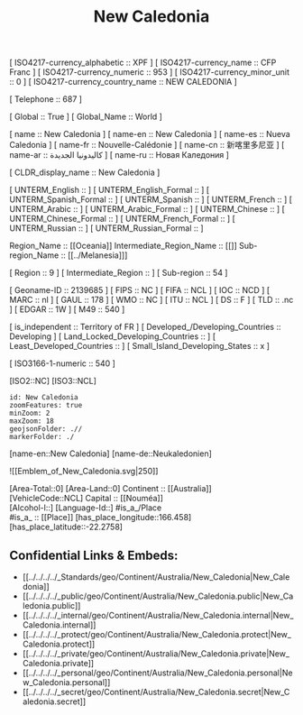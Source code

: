 ﻿---
location:
- -22.2758
- 166.458
type: Country
tags:
- geo/Country
SpocWebEntityId: 26978
isDeleted: false
confidential: public
license: CC BY-SA 4.0
isReadOnly: false
source: https://datahub.io/core/country-codes
cssclasses: Country
publish: true
title: New Caledonia
linkTitle: 
keywords: 
layout: 
draft: false
publishDate: 
expiryDate: 
aliases:
- NC
- NCL
- New Caledonia
- Nueva Caledonia
- Nouvelle-Calédonie
- كاليدونيا الجديدة
- 新喀里多尼亚
- Новая Каледония
- 
Languages:
- fr-NC
---


[	ISO4217-currency_alphabetic	 :: XPF ] 
[	ISO4217-currency_name	 :: CFP Franc ] 
[	ISO4217-currency_numeric	 :: 953 ] 
[	ISO4217-currency_minor_unit	 :: 0 ] 
[	ISO4217-currency_country_name	 :: NEW CALEDONIA ] 

[	Telephone	 :: 687 ] 

[	Global	 :: True ] 
[	Global_Name	 :: World ] 

[	name	 :: New Caledonia ] 
[	name-en	 :: New Caledonia ] 
[	name-es	 :: Nueva Caledonia ] 
[	name-fr	 :: Nouvelle-Calédonie ] 
[	name-cn	 :: 新喀里多尼亚 ] 
[	name-ar	 :: كاليدونيا الجديدة ] 
[	name-ru	 :: Новая Каледония ] 

[	CLDR_display_name	 :: New Caledonia ] 

[	UNTERM_English	 ::  ] 
[	UNTERM_English_Formal	 ::  ] 
[	UNTERM_Spanish_Formal	 ::  ] 
[	UNTERM_Spanish	 ::  ] 
[	UNTERM_French	 ::  ] 
[	UNTERM_Arabic	 ::  ] 
[	UNTERM_Arabic_Formal	 ::  ] 
[	UNTERM_Chinese	 ::  ] 
[	UNTERM_Chinese_Formal	 ::  ] 
[	UNTERM_French_Formal	 ::  ] 
[	UNTERM_Russian	 ::  ] 
[	UNTERM_Russian_Formal	 ::  ] 

Region_Name ::  [[Oceania]] 
Intermediate_Region_Name ::  [[]] 
Sub-region_Name :: [[../Melanesia]]] 

[	Region	 :: 9 ] 
[	Intermediate_Region	 ::  ] 
[	Sub-region	 :: 54 ] 

[	Geoname-ID	 :: 2139685 ] 
[	FIPS	 :: NC ] 
[	FIFA	 :: NCL ] 
[	IOC	 :: NCD ] 
[	MARC	 :: nl ] 
[	GAUL	 :: 178 ] 
[	WMO	 :: NC ] 
[	ITU	 :: NCL ] 
[	DS	 :: F ] 
[	TLD	 :: .nc ] 
[	EDGAR	 :: 1W ] 
[	M49	 :: 540 ] 

[	is_independent	 :: Territory of FR ] 
[	Developed_/Developing_Countries	 :: Developing ] 
[	Land_Locked_Developing_Countries	 ::  ] 
[	Least_Developed_Countries	 ::  ] 
[	Small_Island_Developing_States	 :: x ] 

[	ISO3166-1-numeric	 :: 540 ] 



[ISO2::NC] 
[ISO3::NCL] 
```leaflet
id: New Caledonia
zoomFeatures: true 
minZoom: 2 
maxZoom: 18
geojsonFolder: .//
markerFolder: ./
```

[name-en::New Caledonia] 
[name-de::Neukaledonien] 

![[Emblem_of_New_Caledonia.svg|250]] 

[Area-Total::0] 
[Area-Land::0] 
Continent :: [[Australia]]  
[VehicleCode::NCL] 
Capital :: [[Nouméa]]  
[Alcohol-l::] 
[Language-Id::] 
#is_a_/Place  
#is_a_ :: [[Place]] 
[has_place_longitude::166.458] 
[has_place_latitude::-22.2758] 



## Confidential Links & Embeds: 
- [[../../../../_Standards/geo/Continent/Australia/New_Caledonia|New_Caledonia]] 
- [[../../../../_public/geo/Continent/Australia/New_Caledonia.public|New_Caledonia.public]] 
- [[../../../../_internal/geo/Continent/Australia/New_Caledonia.internal|New_Caledonia.internal]] 
- [[../../../../_protect/geo/Continent/Australia/New_Caledonia.protect|New_Caledonia.protect]] 
- [[../../../../_private/geo/Continent/Australia/New_Caledonia.private|New_Caledonia.private]] 
- [[../../../../_personal/geo/Continent/Australia/New_Caledonia.personal|New_Caledonia.personal]] 
- [[../../../../_secret/geo/Continent/Australia/New_Caledonia.secret|New_Caledonia.secret]] 
